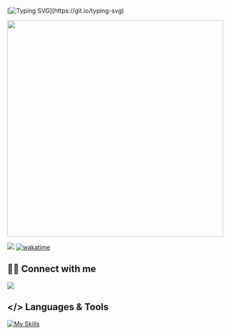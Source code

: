 [![Typing SVG](https://readme-typing-svg.demolab.com?font=clash+display&weight=500&size=32&pause=1000&color=7520F7&center=true&width=435&lines=Hey%2C+I'm+Uzair+%F0%9F%91%8B!)](https://git.io/typing-svg)
<!--
You can create your typing SVG here: https://readme-typing-svg.demolab.com/demo/ 
-->
<img src="https://user-images.githubusercontent.com/74038190/225813708-98b745f2-7d22-48cf-9150-083f1b00d6c9.gif" width="500">

![](https://komarev.com/ghpvc/?username=uxam285&color=blue)
[![wakatime](https://wakatime.com/badge/user/5f2c84b8-3c28-428a-920a-47fa511ca5b1.svg)](https://wakatime.com/@5f2c84b8-3c28-428a-920a-47fa511ca5b1)

## 🤝🏼 Connect with me
<p align="left"> 
   <a href="mailto:uzair.buis@gmail.com">
    <img src="https://img.shields.io/badge/-Gmail-c14438?style=for-the-badge&logo=Gmail&logoColor=white&link=mailto:fasih682@gmail.com" />
  </a>
</p>

## </> Languages & Tools

[![My Skills](https://skillicons.dev/icons?i=js,py,react,vue,nextjs,express,fastapi,nodejs,mongodb,mysql,postman,firebase,bash,md,docker,figma,git,githubactions,cloudflare,tailwind,vscode,&perline=12)](https://skillicons.dev)


<!--
**uxam285/uxam285** is a ✨ _special_ ✨ repository because its `README.md` (this file) appears on your GitHub profile.

Here are some ideas to get you started:

- 🔭 I’m currently working on ...
- 🌱 I’m currently learning ...
- 👯 I’m looking to collaborate on ...
- 🤔 I’m looking for help with ...
- 💬 Ask me about ...
- 📫 How to reach me: ...
- 😄 Pronouns: ...
- ⚡ Fun fact: ...
-->

